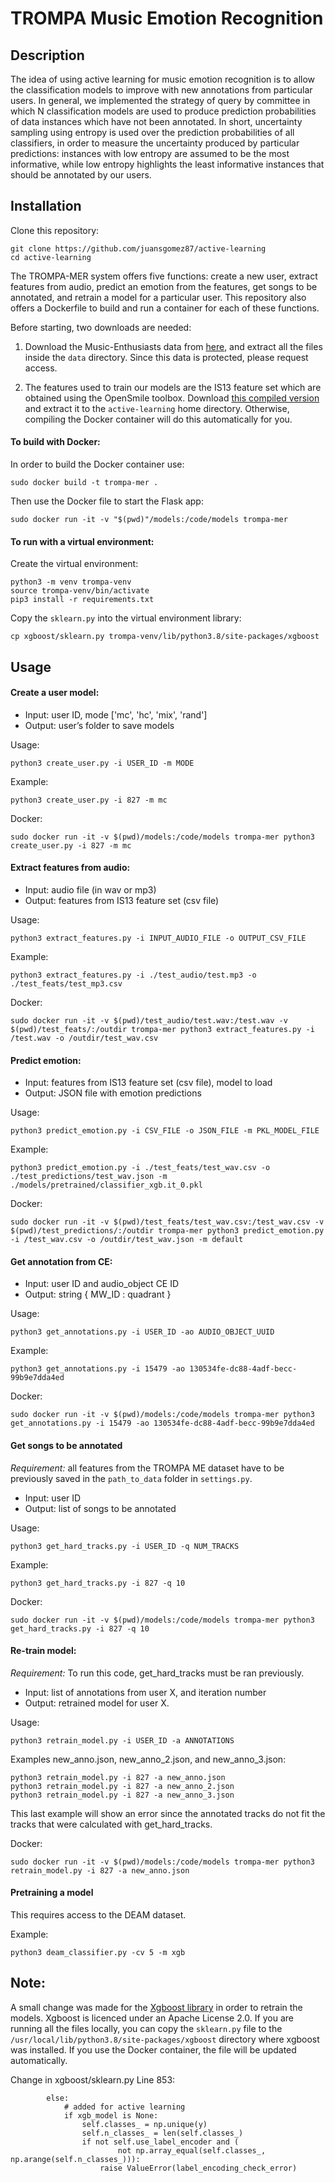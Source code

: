 # TROMPA Music Emotion Recognition

## Description

The idea of using active learning for music emotion recognition is to allow the classification models to improve with new annotations from particular users. In general, we implemented the strategy of query by committee in which N classification models are used to produce prediction probabilities of data instances which have not been annotated. In short, uncertainty sampling using entropy is used over the prediction probabilities of all classifiers, in order to measure the uncertainty produced by particular predictions: instances with low entropy are assumed to be the most informative, while low entropy highlights the least informative instances that should be annotated by our users.

## Installation

Clone this repository:

```
git clone https://github.com/juansgomez87/active-learning
cd active-learning
```

The TROMPA-MER system offers five functions: create a new user, extract features from audio, predict an emotion from the features, get songs to be annotated, and retrain a model for a particular user. This repository also offers a Dockerfile to build and run a container for each of these functions.

Before starting, two downloads are needed:

1. Download the Music-Enthusiasts data from [here](https://drive.google.com/file/d/1ZsAKCXgfqNOSyD58ZF1sVKjbQ3hWBfGf/view?usp=sharing), and extract all the files inside the `data` directory. Since this data is protected, please request access.

2. The features used to train our models are the IS13 feature set which are obtained using the OpenSmile toolbox. Download [this compiled version](https://github.com/audeering/opensmile/releases/download/v3.0.0/opensmile-3.0-linux-x64.tar.gz) and extract it to the `active-learning` home directory. Otherwise, compiling the Docker container will do this automatically for you.

#### To build with Docker:

In order to build the Docker container use:

```
sudo docker build -t trompa-mer .
```

Then use the Docker file to start the Flask app:
```
sudo docker run -it -v "$(pwd)"/models:/code/models trompa-mer

```

#### To run with a virtual environment:

Create the virtual environment:
```
python3 -m venv trompa-venv
source trompa-venv/bin/activate
pip3 install -r requirements.txt
```

Copy the `sklearn.py` into the virtual environment library:
```
cp xgboost/sklearn.py trompa-venv/lib/python3.8/site-packages/xgboost
```

## Usage
#### Create a user model:

-   Input: user ID, mode ['mc', 'hc', 'mix', 'rand']
-   Output: user’s folder to save models

Usage:

```
python3 create_user.py -i USER_ID -m MODE
```

Example:

```
python3 create_user.py -i 827 -m mc
```

Docker:

```
sudo docker run -it -v $(pwd)/models:/code/models trompa-mer python3 create_user.py -i 827 -m mc
```

#### Extract features from audio:

-   Input: audio file (in wav or mp3)
-   Output: features from IS13 feature set (csv file)

Usage:

```
python3 extract_features.py -i INPUT_AUDIO_FILE -o OUTPUT_CSV_FILE
```

Example:

```
python3 extract_features.py -i ./test_audio/test.mp3 -o ./test_feats/test_mp3.csv
```

Docker:

```
sudo docker run -it -v $(pwd)/test_audio/test.wav:/test.wav -v $(pwd)/test_feats/:/outdir trompa-mer python3 extract_features.py -i /test.wav -o /outdir/test_wav.csv
```

#### Predict emotion:

-   Input: features from IS13 feature set (csv file), model to load
-   Output: JSON file with emotion predictions

Usage:

```
python3 predict_emotion.py -i CSV_FILE -o JSON_FILE -m PKL_MODEL_FILE
```

Example:

```
python3 predict_emotion.py -i ./test_feats/test_wav.csv -o ./test_predictions/test_wav.json -m ./models/pretrained/classifier_xgb.it_0.pkl
```

Docker:

```
sudo docker run -it -v $(pwd)/test_feats/test_wav.csv:/test_wav.csv -v $(pwd)/test_predictions/:/outdir trompa-mer python3 predict_emotion.py -i /test_wav.csv -o /outdir/test_wav.json -m default
```

#### Get annotation from CE:

-   Input: user ID and audio_object CE ID
-   Output: string { MW_ID : quadrant }

Usage:

```
python3 get_annotations.py -i USER_ID -ao AUDIO_OBJECT_UUID
```

Example:

```
python3 get_annotations.py -i 15479 -ao 130534fe-dc88-4adf-becc-99b9e7dda4ed
```

Docker:

```
sudo docker run -it -v $(pwd)/models:/code/models trompa-mer python3 get_annotations.py -i 15479 -ao 130534fe-dc88-4adf-becc-99b9e7dda4ed
```

#### Get songs to be annotated

_Requirement:_ all features from the TROMPA ME dataset have to be previously saved in the `path_to_data` folder in `settings.py`.

-   Input: user ID
-   Output: list of songs to be annotated

Usage:

```
python3 get_hard_tracks.py -i USER_ID -q NUM_TRACKS
```

Example:

```
python3 get_hard_tracks.py -i 827 -q 10
```

Docker:

```
sudo docker run -it -v $(pwd)/models:/code/models trompa-mer python3 get_hard_tracks.py -i 827 -q 10
```

#### Re-train model:

_Requirement:_ To run this code, get_hard_tracks must be ran previously.

-   Input: list of annotations from user X, and iteration number
-   Output: retrained model for user X.

Usage:

```
python3 retrain_model.py -i USER_ID -a ANNOTATIONS
```

Examples new_anno.json, new_anno_2.json, and new_anno_3.json:

```
python3 retrain_model.py -i 827 -a new_anno.json
python3 retrain_model.py -i 827 -a new_anno_2.json
python3 retrain_model.py -i 827 -a new_anno_3.json
```

This last example will show an error since the annotated tracks do not fit the tracks that were calculated with get_hard_tracks.

Docker:

```
sudo docker run -it -v $(pwd)/models:/code/models trompa-mer python3 retrain_model.py -i 827 -a new_anno.json
```

#### Pretraining a model

This requires access to the DEAM dataset.

Example:

```
python3 deam_classifier.py -cv 5 -m xgb
```

## Note:

A small change was made for the [Xgboost library](https://github.com/dmlc/xgboost/) in order to retrain the models. Xgboost is licenced under an Apache License 2.0. If you are running all the files locally, you can copy the `sklearn.py` file to the `/usr/local/lib/python3.8/site-packages/xgboost` directory where xgboost was installed.
If you use the Docker container, the file will be updated automatically.

Change in xgboost/sklearn.py Line 853:

```
        else:
            # added for active learning
            if xgb_model is None:
                self.classes_ = np.unique(y)
                self.n_classes_ = len(self.classes_)
                if not self.use_label_encoder and (
                        not np.array_equal(self.classes_, np.arange(self.n_classes_))):
                    raise ValueError(label_encoding_check_error)
```
